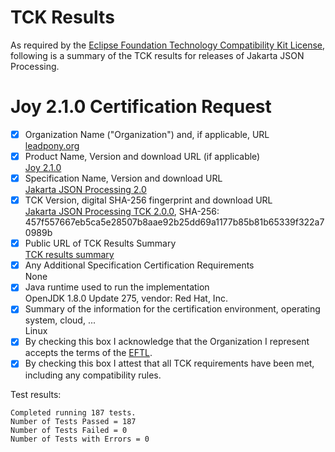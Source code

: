 # TCK Results

As required by the
[Eclipse Foundation Technology Compatibility Kit License](https://www.eclipse.org/legal/tck.php),
following is a summary of the TCK results for releases of Jakarta JSON Processing.

# Joy 2.1.0 Certification Request

- [x] Organization Name ("Organization") and, if applicable, URL<br/>
  [leadpony.org](https://leadpony.github.io/joy)
- [x] Product Name, Version and download URL (if applicable)<br/>
  [Joy 2.1.0](https://leadpony.github.io/joy)
- [x] Specification Name, Version and download URL<br/>
   [Jakarta JSON Processing 2.0](https://jakarta.ee/specifications/jsonp/2.0/)
- [x] TCK Version, digital SHA-256 fingerprint and download URL<br/>
  [Jakarta JSON Processing TCK 2.0.0](http://download.eclipse.org/jakartaee/jsonp/2.0/jakarta-jsonp-tck-2.0.0.zip), SHA-256: 457f557667eb5ca5e28507b8aae92b25dd69a1177b85b81b65339f322a70989b
- [x] Public URL of TCK Results Summary<br/>
  [TCK results summary](https://leadpony.github.io/joy/tck/report.html)
- [x] Any Additional Specification Certification Requirements<br/>
  None
- [x] Java runtime used to run the implementation<br/>
  OpenJDK 1.8.0 Update 275, vendor: Red Hat, Inc.
- [x] Summary of the information for the certification environment, operating system, cloud, ...<br/>
  Linux
- [x] By checking this box I acknowledge that the Organization I represent accepts the terms of the [EFTL](https://www.eclipse.org/legal/tck.php).
- [x] By checking this box I attest that all TCK requirements have been met, including any compatibility rules.

Test results:
```
Completed running 187 tests.
Number of Tests Passed = 187
Number of Tests Failed = 0
Number of Tests with Errors = 0
```
